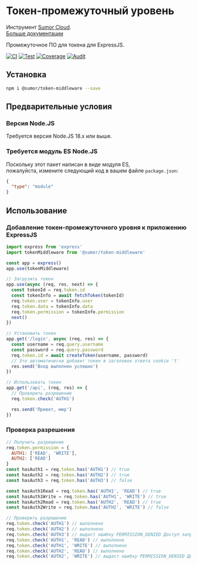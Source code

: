 # Токен-промежуточный уровень

Инструмент [Sumor Cloud](https://sumor.cloud).  
[Больше документации](https://sumor.cloud/token-middleware)

Промежуточное ПО для токена для ExpressJS.

[![CI](https://github.com/sumor-cloud/token-middleware/actions/workflows/ci.yml/badge.svg)](https://github.com/sumor-cloud/token-middleware/actions/workflows/ci.yml)
[![Test](https://github.com/sumor-cloud/token-middleware/actions/workflows/ut.yml/badge.svg)](https://github.com/sumor-cloud/token-middleware/actions/workflows/ut.yml)
[![Coverage](https://github.com/sumor-cloud/token-middleware/actions/workflows/coverage.yml/badge.svg)](https://github.com/sumor-cloud/token-middleware/actions/workflows/coverage.yml)
[![Audit](https://github.com/sumor-cloud/token-middleware/actions/workflows/audit.yml/badge.svg)](https://github.com/sumor-cloud/token-middleware/actions/workflows/audit.yml)

## Установка

```bash
npm i @sumor/token-middleware --save
```

## Предварительные условия

### Версия Node.JS

Требуется версия Node.JS 18.x или выше.

### Требуется модуль ES Node.JS

Поскольку этот пакет написан в виде модуля ES,  
пожалуйста, измените следующий код в вашем файле `package.json`:

```json
{
  "type": "module"
}
```

## Использование

### Добавление токен-промежуточного уровня к приложению ExpressJS

```javascript
import express from 'express'
import tokenMiddleware from '@sumor/token-middleware'

const app = express()
app.use(tokenMiddleware)

// Загрузить токен
app.use(async (req, res, next) => {
  const tokenId = req.token.id
  const tokenInfo = await fetchToken(tokenId)
  req.token.user = tokenInfo.user
  req.token.data = tokenInfo.data
  req.token.permission = tokenInfo.permission
  next()
})

// Установить токен
app.get('/login', async (req, res) => {
  const username = req.query.username
  const password = req.query.password
  req.token.id = await createToken(username, password)
  // Это автоматически добавит токен в заголовок ответа cookie 't'
  res.send('Вход выполнен успешно')
})

// Использовать токен
app.get('/api', (req, res) => {
  // Проверить разрешение
  req.token.check('AUTH1')

  res.send('Привет, мир')
})
```

### Проверка разрешения

```javascript
// Получить разрешение
req.token.permission = {
  AUTH1: ['READ', 'WRITE'],
  AUTH2: ['READ']
}
const hasAuth1 = req.token.has('AUTH1') // true
const hasAuth2 = req.token.has('AUTH2') // true
const hasAuth3 = req.token.has('AUTH3') // false

const hasAuth1Read = req.token.has('AUTH1', 'READ') // true
const hasAuth1Write = req.token.has('AUTH1', 'WRITE') // true
const hasAuth2Read = req.token.has('AUTH2', 'READ') // true
const hasAuth2Write = req.token.has('AUTH2', 'WRITE') // false

// Проверить разрешение
req.token.check('AUTH1') // выполнено
req.token.check('AUTH2') // выполнено
req.token.check('AUTH3') // выдаст ошибку PERMISSION_DENIED Доступ запрещен: AUTH3
req.token.check('AUTH1', 'READ') // выполнено
req.token.check('AUTH1', 'WRITE') // выполнено
req.token.check('AUTH2', 'READ') // выполнено
req.token.check('AUTH2', 'WRITE') // выдаст ошибку PERMISSION_DENIED Доступ запрещен: AUTH2=WRITE
```
